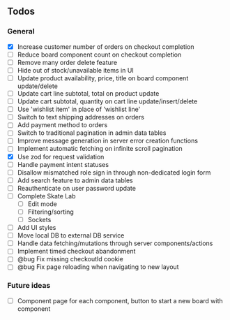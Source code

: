 ## Todos

### General

-   [x] Increase customer number of orders on checkout completion
-   [ ] Reduce board component count on checkout completion
-   [ ] Remove many order delete feature
-   [ ] Hide out of stock/unavailable items in UI
-   [ ] Update product availability, price, title on board component update/delete
-   [ ] Update cart line subtotal, total on product update
-   [ ] Update cart subtotal, quantity on cart line update/insert/delete
-   [ ] Use 'wishlist item' in place of 'wishlist line'
-   [ ] Switch to text shipping addresses on orders
-   [ ] Add payment method to orders
-   [ ] Switch to traditional pagination in admin data tables
-   [ ] Improve message generation in server error creation functions
-   [ ] Implement automatic fetching on infinite scroll pagination
-   [x] Use zod for request validation
-   [ ] Handle payment intent statuses
-   [ ] Disallow mismatched role sign in through non-dedicated login form
-   [ ] Add search feature to admin data tables
-   [ ] Reauthenticate on user password update
-   [ ] Complete Skate Lab
    -   [ ] Edit mode
    -   [ ] Filtering/sorting
    -   [ ] Sockets
-   [ ] Add UI styles
-   [ ] Move local DB to external DB service
-   [ ] Handle data fetching/mutations through server components/actions
-   [ ] Implement timed checkout abandonment
-   [ ] @bug Fix missing checkoutId cookie
-   [ ] @bug Fix page reloading when navigating to new layout

### Future ideas

-   [ ] Component page for each component, button to start a new board with component
